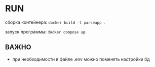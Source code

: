 # RUN
сборка контейнера: ```docker build -t parseapp .```

запуск программы: ```docker compose up```

## ВАЖНО
- при необходимости в файле .env можно поменять настройки бд